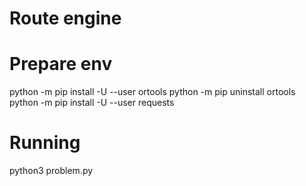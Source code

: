 # Route engine

# Prepare env
python -m pip install -U --user ortools
python -m pip uninstall ortools
python -m pip install -U --user requests

# Running
python3 problem.py
